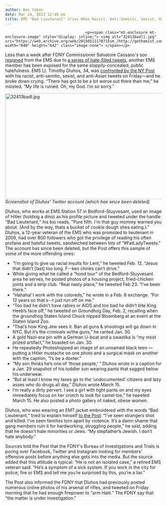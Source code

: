 ```yaml
---
author: Ben Yakas
date: Mar 24, 2013 12:40 pm
title: EMS "Bad Lieutenant" Cries When Racist, Anti-Semitic, Sexist, Hateful Tweets Hit Front Pages
---
```


	
										<p><span class="mt-enclosure mt-enclosure-image" style="display: inline;"> <img alt="32413badl1.jpg" src="https://web.archive.org/web/20150511170715im_/http://gothamist.com/attachments/byakas/32413badl1.jpg" width="640" height="642" class="image-none"> </span></p>

<p>Less than a week after FDNY Commissioner Salvatore Cassano&apos;s son <a href="https://web.archive.org/web/20150511170715/http://gothamist.com/2013/03/18/fdny_commissioners_son_resigns_afte.php">resigned</a> from the EMS due to <a href="https://web.archive.org/web/20150511170715/http://gothamist.com/2013/03/18/son_of_fdny_commissioner_uses_twitt.php">a series of hate-filled tweets</a>, another EMS member has been exposed for the same sloppily-concealed, public hatefulness. EMS Lt. Timothy Dluhos, 34, was <a href="https://web.archive.org/web/20150511170715/http://www.nypost.com/p/news/local/staten_island/bravest_crying_shame_Ez4sgNRTlOPVLGiSJ146qK">confronted by the NY Post</a> with his racist, anti-semitic, sexist, and anti-Asian tweets on Friday&#x2014;and he broke down crying. &#x201C;There has got to be a lot worse out there than me,&#x201D; he insisted. &#x201C;My life is ruined. Oh, my God. I&#x2019;m so sorry.&#x201D;</p>

<p><span class="mt-enclosure mt-enclosure-image" style="display: inline;"> </span></p><div class="image-none"> <img alt="32413badl.jpg" src="https://web.archive.org/web/20150511170715im_/http://gothamist.com/attachments/byakas/32413badl.jpg" width="640" height="340"> <br> <i> Screenshot of Dluhos&apos; Twitter account (which has since been deleted)</i></div> <p></p>

<p>Dluhos, who works at EMS Station 57 in Bedford-Stuyvesant, used an image of Hitler (holding a dino) as his profile picture and tweeted under the handle &quot;Bad Lieutenant;&quot; his bio reads, &quot;Pure filth. I&apos;m that guy mommy warned you about. (And by the way, thats a bucket of cookie dough shes eating.).&quot; Dluhos, a 12-year veteran of the EMS who was promoted to lieutenant in 2006, had over 800 followers who got the privilege of reading his often profane and hateful tweets, sandwiched between lots of &quot;#FatLadyTweets.&quot; The account has since been deleted, but the Post offers this sample of some of the more offending ones:</p>

<ul>
	<li>&#x201C;I&#x2019;m going to give up racial insults for Lent,&#x201D; he tweeted Feb. 12. &#x201C;Jesus that didn&#x2019;t [last] too long. F--ken chinks can&#x2019;t drive.&#x201D;</li>
	<li>While giving what he called a &#x201C;hood tour&#x201D; of the Bedford-Stuyvesant area he serves, he posted photos of a housing project, fried-chicken joints and a strip club. &#x201C;Real nasty place,&#x201D; he tweeted Feb 23. &#x201C;I&#x2019;ve been there.&#x201D;</li>
	<li>&#x201C;Hahaha! I work with the coloreds,&#x201D; he wrote in a Feb. 8 exchange. &#x201C;For 12 years so that s--t just run off on me.&#x201D;</li>
	<li>&#x201C;Too bad he didn&#x2019;t have rabies or AIDS and too bad he didn&#x2019;t bite King Heeb&#x2019;s face off,&#x201D; he tweeted on Groundhog Day, Feb. 2, recalling when the groundhog Staten Island Chuck nipped Bloomberg at an event at the Staten Island Zoo.</li>
	<li>&#x201C;That&#x2019;s how King Jew sees it. Ban all guns &amp; shootings will go down in NYC. But it&#x2019;s the criminals w/the guns,&#x201D; he ranted Jan. 30.</li>
	<li>A gold Nazi-era pin with a German U-boat and a swastika is &#x201C;my most prized artifact,&#x201D; he boasted on Jan. 30.</li>
	<li>He repeatedly Photoshopped an image of an unnamed black teen &#x2014; putting a Hitler mustache on one photo and a surgical mask on another with the caption, &#x201C;I&#x2019;s be a doxter.&#x201D;</li>
	<li>&#x201C;My son thinks he&#x2019;s one of &#x2018;those people,&#x2019; &#x201D; Dluhos wrote in a caption for a Jan. 29 snapshot of his toddler son wearing pants that sagged below his underwear.</li>
	<li>&#x201C;But at least I know my taxes go to the &#x2018;undocumented&#x2019; citizens and lazy asses who do drugs all day,&#x201D; Dluhos wrote March 15.</li>
	<li>I&#x2019;m really a dirty pervert. I see a girl with tight pants on and my eyes immediately focus on her crotch to look for camel toe,&#x201D; he tweeted March 15. He also posted a photo gallery of naked, obese women.</li>
</ul>

<p>Dluhos, who was wearing an EMT jacket embroidered with the words &#x201C;Bad Lieutenant,&#x201D; tried to explain himself <a href="https://web.archive.org/web/20150511170715/http://www.nypost.com/p/news/local/staten_island/bravest_crying_shame_Ez4sgNRTlOPVLGiSJ146qK/1">to the Post</a>: &#x201C;I&#x2019;ve seen strangers shot and killed. I&#x2019;ve seen families torn apart by violence. It&#x2019;s a damn shame that gang members ruin it for hardworking, struggling people,&#x201D; he said, adding that he doesn&apos;t hate minorities or Jews. &#x201C;My stepfather&#x2019;s Jewish. I don&#x2019;t hate anybody.&#x201D;</p>

<p>Sources told the Post that the FDNY&apos;s Bureau of Investigations and Trials is poring over Facebook, Twitter and Instagram looking for members&#x2019; offensive posts before anything else gets into the media. But the source added that this attitude is typical: &#x201C;He is not an isolated case,&#x201D; a retired EMS veteran said. &#x201C;He&#x2019;s a symptom of a sick system. If you work in the city for police, fire or EMS and tell me you&#x2019;re surprised by this, you&#x2019;re a liar.&#x201D;</p>

<p>The Post also informed the FDNY that Dluhos had previously posted numerous online photos of his arsenal of rifles, and tweeted on Friday morning that he had enough firepower to &#x201C;arm Haiti.&#x201D; The FDNY say that &#x201C;the matter is under investigation.&#x201D;</p>					
										
									
				